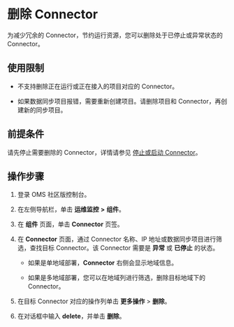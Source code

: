 # 删除 Connector

为减少冗余的 Connector，节约运行资源，您可以删除处于已停止或异常状态的 Connector。

## 使用限制

* 不支持删除正在运行或正在接入的项目对应的 Connector。

* 如果数据同步项目报错，需要重新创建项目。请删除项目和 Connector，再创建新的同步项目。

## 前提条件

请先停止需要删除的 Connector，详情请参见 [停止或启动 Connector](../2.connector/2.start-and-pase-a-connector.md)。

## 操作步骤

1. 登录 OMS 社区版控制台。

2. 在左侧导航栏，单击 **运维监控** **\>** **组件**。

3. 在 **组件** 页面，单击 **Connector** 页签。

4. 在 **Connector** 页面，通过 Connector 名称、IP 地址或数据同步项目进行筛选，查找目标 Connector。该 Connector 需要是 **异常** 或 **已停止** 的状态。

   * 如果是单地域部署，**Connector** 右侧会显示地域信息。

   * 如果是多地域部署，您可以在地域列进行筛选，删除目标地域下的 Connector。

5. 在目标 Connector 对应的操作列单击 **更多操作** > **删除**。

6. 在对话框中输入 **delete**，并单击 **删除**。
